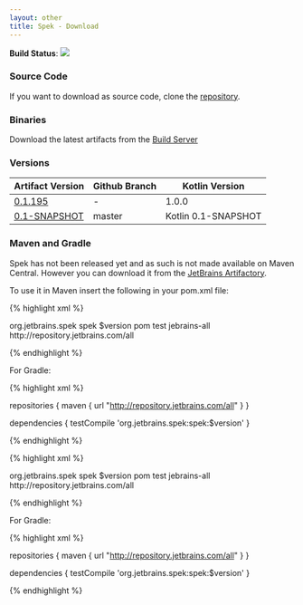 ```yaml
---
layout: other
title: Spek - Download
---
```


**Build Status**:
<a href="http://teamcity.jetbrains.com/viewType.html?buildTypeId=Spek_BuildAndTests">
<img src="http://teamcity.jetbrains.com/app/rest/builds/buildType:(id:Spek_BuildAndTests)/statusIcon"/>
</a>

### Source Code

If you want to download as source code, clone the [repository](https://github.com/jetbrains/spek).

### Binaries

Download the latest artifacts from the [Build Server](http://teamcity.jetbrains.com/viewType.html?buildTypeId=Spek_BuildAndTests)

### Versions

| Artifact Version | Github Branch | Kotlin Version |
| ---------------- | ------------- | -------------- |
| [0.1.195](http://repository.jetbrains.com/simple/spek/org/jetbrains/spek/spek/0.1.195) | - | 1.0.0|
| [0.1-SNAPSHOT](http://repository.jetbrains.com/simple/spek/org/jetbrains/spek/spek/0.1-SNAPSHOT) | master | Kotlin 0.1-SNAPSHOT |

### Maven and Gradle

Spek has not been released yet and as such is not made available on Maven Central. However you can download it from the [JetBrains Artifactory](http://repository.jetbrains.com).

To use it in Maven insert the following in your pom.xml file:


{% highlight xml %}
 
 <dependency>
    <groupId>org.jetbrains.spek</groupId>
    <artifactId>spek</artifactId>
    <version>$version</version>
    <type>pom</type>
    <scope>test</scope>
 </dependency>

 <repositories>
    <repository>
      <id>jebrains-all</id>
      <url>http://repository.jetbrains.com/all</url>
    </repository>
  </repositories>

{% endhighlight %}


For Gradle:

{% highlight xml %}

repositories {
    maven {
        url "http://repository.jetbrains.com/all"
    }
}

dependencies {
    testCompile 'org.jetbrains.spek:spek:$version'
}

{% endhighlight %}



{% highlight xml %}
 
 <dependency>
    <groupId>org.jetbrains.spek</groupId>
    <artifactId>spek</artifactId>
    <version>$version</version>
    <type>pom</type>
    <scope>test</scope>
 </dependency>

 <repositories>
    <repository>
      <id>jebrains-all</id>
      <url>http://repository.jetbrains.com/all</url>
    </repository>
  </repositories>

{% endhighlight %}


For Gradle:

{% highlight xml %}

repositories {
    maven {
        url "http://repository.jetbrains.com/all"
    }
}

dependencies {
    testCompile 'org.jetbrains.spek:spek:$version'
}

{% endhighlight %}

